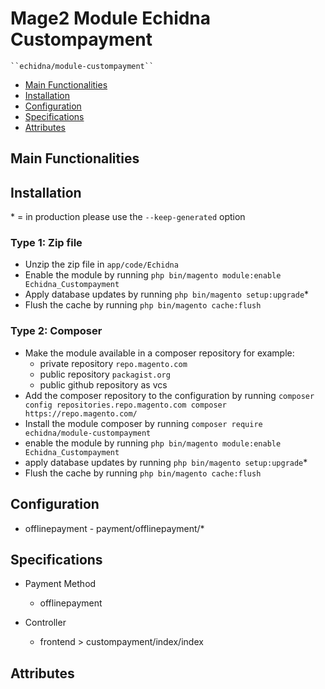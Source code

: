 # Mage2 Module Echidna Custompayment

    ``echidna/module-custompayment``

 - [Main Functionalities](#markdown-header-main-functionalities)
 - [Installation](#markdown-header-installation)
 - [Configuration](#markdown-header-configuration)
 - [Specifications](#markdown-header-specifications)
 - [Attributes](#markdown-header-attributes)


## Main Functionalities


## Installation
\* = in production please use the `--keep-generated` option

### Type 1: Zip file

 - Unzip the zip file in `app/code/Echidna`
 - Enable the module by running `php bin/magento module:enable Echidna_Custompayment`
 - Apply database updates by running `php bin/magento setup:upgrade`\*
 - Flush the cache by running `php bin/magento cache:flush`

### Type 2: Composer

 - Make the module available in a composer repository for example:
    - private repository `repo.magento.com`
    - public repository `packagist.org`
    - public github repository as vcs
 - Add the composer repository to the configuration by running `composer config repositories.repo.magento.com composer https://repo.magento.com/`
 - Install the module composer by running `composer require echidna/module-custompayment`
 - enable the module by running `php bin/magento module:enable Echidna_Custompayment`
 - apply database updates by running `php bin/magento setup:upgrade`\*
 - Flush the cache by running `php bin/magento cache:flush`


## Configuration

 - offlinepayment - payment/offlinepayment/*


## Specifications

 - Payment Method
	- offlinepayment

 - Controller
	- frontend > custompayment/index/index


## Attributes



